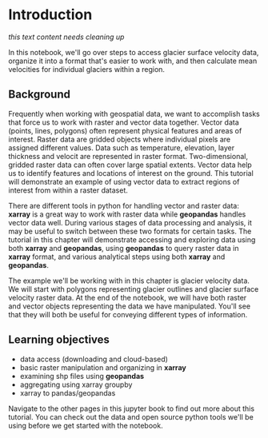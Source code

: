 # Introduction

*this text content needs cleaning up*

In this notebook, we'll go over steps to access glacier surface velocity data, organize it into a format that's easier to work with, and then calculate mean velocities for individual glaciers within a region.

## Background 
Frequently when working with geospatial data, we want to accomplish tasks that force us to work with raster and vector data together. Vector data (points, lines, polygons) often represent physical features and areas of interest. Raster data are gridded objects where individual pixels are assigned different values. Data such as temperature, elevation, layer thickness and velocit are represented in raster format. Two-dimensional, gridded raster data can often cover large spatial extents. Vector data help us to identify features and locations of interest on the ground. This tutorial will demonstrate an example of using vector data to extract regions of interest from within a raster dataset. 

There are different tools in python for handling vector and raster data: **xarray** is a great way to work with raster data while **geopandas** handles vector data well. During various stages of data processing and analysis, it may be useful to switch between these two formats for certain tasks. The tutorial in this chapter will demonstrate accessing and exploring data using both **xarray** and **geopandas**, using **geopandas** to query raster data in **xarray** format, and various analytical steps using both **xarray** and **geopandas**. 

The example we'll be working with in this chapter is glacier velocity data. We will start with polygons representing glacier outlines and glacier surface velocity raster data. At the end of the notebook, we will have both raster and vector objects representing the data we have manipulated. You'll see that they will both be useful for conveying different types of information.

## Learning objectives
- data access (downloading and cloud-based)
- basic raster manipulation and organizing in **xarray**
- examining shp files using **geopandas**
- aggregating using xarray groupby
- xarray to pandas/geopandas


Navigate to the other pages in this jupyter book to find out more about this tutorial. You can check out the data and open source python tools we'll be using before we get started with the notebook. 

```{tableofcontents}
```
